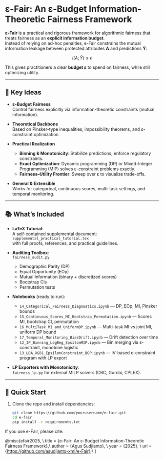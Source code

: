 # ε-Fair: An ε-Budget Information-Theoretic Fairness Framework

**ε-Fair** is a practical and rigorous framework for algorithmic fairness that treats fairness as an **explicit information budget**.  
Instead of relying on ad-hoc penalties, e-Fair constrains the mutual information leakage between protected attributes **A** and predictions **Ŷ**:

$$
I(A;\hat Y) \leq \epsilon
$$

This gives practitioners a clear **budget ε** to spend on fairness, while still optimizing utility.

---

## 🔑 Key Ideas

- **ε-Budget Fairness**  
  Control fairness explicitly via information-theoretic constraints (mutual information).
  
- **Theoretical Backbone**  
  Based on Pinsker-type inequalities, impossibility theorems, and ε-constraint optimization.

- **Practical Realization**  
  - **Binning & Monotonicity**: Stabilize predictions, enforce regulatory constraints.  
  - **Exact Optimization**: Dynamic programming (DP) or Mixed-Integer Programming (MIP) solves ε-constraint problems exactly.  
  - **Fairness–Utility Frontier**: Sweep over ε to visualize trade-offs.  

- **General & Extensible**  
  Works for categorical, continuous scores, multi-task settings, and temporal monitoring.

---

## 📚 What’s Included

- **LaTeX Tutorial**:  
  A self-contained supplemental document:  
  `supplemental_practical_tutorial.tex`  
  with full proofs, references, and practical guidelines.

- **Auditing Toolbox**:  
  `fairness_audit.py`  
  - Demographic Parity (DP)  
  - Equal Opportunity (EOp)  
  - Mutual Information (binary + discretized scores)  
  - Bootstrap CIs  
  - Permutation tests

- **Notebooks** (ready to run):  
  - `14_Categorical_Fairness_Diagnostics.ipynb` — DP, EOp, MI, Pinsker bounds  
  - `15_Continuous_Scores_MI_Bootstrap_Permutation.ipynb` — Scores MI, bootstrap CI, permutation  
  - `16_MultiTask_MI_and_UniformDP.ipynb` — Multi-task MI vs joint MI, uniform DP bound  
  - `17_Temporal_Monitoring_BiasDrift.ipynb` — Drift detection over time  
  - `12_IP_Binning_LogReg_EpsilonMIP.ipynb` — Bin merging via ε-constraint, monotone logistic  
  - `13_LDA_XGB1_EpsilonConstraint_BOP.ipynb` — IV-based ε-constraint program with LP export

- **LP Exporters with Monotonicity**:  
  `fairness_lp.py` for external MILP solvers (CBC, Gurobi, CPLEX).

---

## 🚀 Quick Start

1. Clone the repo and install dependencies:
   ```bash
   git clone https://github.com/yourusername/e-fair.git
   cd e-fair
   pip install -r requirements.txt

If you use e-Fair, please cite:

@misc{efair2025, \\
  title  = {e-Fair: An ε-Budget Information-Theoretic Fairness Framework},\\
  author = {Agus Sudjianto}, \\
  year   = {2025}, \\
  url    = {https://github.com/asudjianto-xml/e-Fair} \\
}
